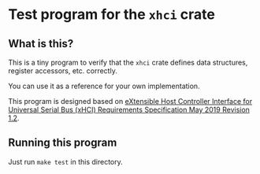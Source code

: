# Test program for the `xhci` crate

## What is this?

This is a tiny program to verify that the `xhci` crate defines data structures, register accessors, etc. correctly.

You can use it as a reference for your own implementation.

This program is designed based on [eXtensible Host Controller Interface for Universal Serial Bus (xHCI) Requirements Specification May 2019 Revision 1.2](https://www.intel.com/content/dam/www/public/us/en/documents/technical-specifications/extensible-host-controler-interface-usb-xhci.pdf).

## Running this program

Just run `make test` in this directory.
